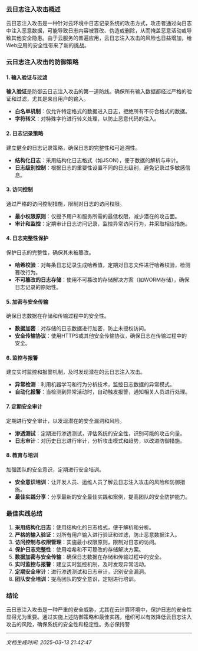 ### 云日志注入攻击概述

云日志注入攻击是一种针对云环境中日志记录系统的攻击方式，攻击者通过向日志中注入恶意数据，可能导致日志内容被篡改、伪造或删除，从而掩盖恶意活动或导致其他安全隐患。由于云服务的普遍应用，云日志注入攻击的风险也日益增加，给Web应用的安全性带来了新的挑战。

### 云日志注入攻击的防御策略

#### 1. 输入验证与过滤

**输入验证**是防御云日志注入攻击的第一道防线。确保所有输入数据都经过严格的验证和过滤，尤其是来自用户的输入。

- **白名单机制**：仅允许特定格式的数据进入日志，拒绝所有不符合格式的数据。
- **字符转义**：对特殊字符进行转义处理，以防止恶意代码的注入。

#### 2. 日志记录策略

建立健全的日志记录策略，确保日志的完整性和可追溯性。

- **结构化日志**：采用结构化日志格式（如JSON），便于数据的解析与审计。
- **日志级别控制**：根据日志的重要性设置不同的日志级别，避免记录过多敏感信息。

#### 3. 访问控制

通过严格的访问控制措施，限制对日志的访问权限。

- **最小权限原则**：仅授予用户和服务所需的最低权限，减少潜在的攻击面。
- **审计和监控**：定期审计日志访问记录，监控异常访问行为，并采取相应措施。

#### 4. 日志完整性保护

保护日志的完整性，确保其未被篡改。

- **哈希校验**：对每条日志记录生成哈希值，定期对日志文件进行哈希校验，检测篡改行为。
- **不可篡改的日志存储**：使用不可篡改的存储解决方案（如WORM存储），确保日志记录的原始性。

#### 5. 加密与安全传输

确保日志数据在存储和传输过程中的安全性。

- **数据加密**：对存储的日志数据进行加密，防止未授权访问。
- **安全传输协议**：使用HTTPS或其他安全传输协议，确保日志在传输过程中的安全。

#### 6. 监控与报警

建立实时监控和报警机制，及时发现潜在的云日志注入攻击。

- **异常检测**：利用机器学习和行为分析技术，监控日志数据的异常模式。
- **自动化报警**：当检测到异常活动时，自动触发报警，通知相关人员进行处理。

#### 7. 定期安全审计

定期进行安全审计，以发现潜在的安全漏洞和风险。

- **渗透测试**：定期进行渗透测试，评估系统的安全性，识别可能的攻击向量。
- **日志审计**：对历史日志进行审计，分析攻击模式和趋势，以改进防御措施。

#### 8. 教育与培训

加强团队的安全意识，定期进行安全培训。

- **安全意识培训**：让开发人员、运维人员了解云日志注入攻击的风险和防御措施。
- **最佳实践分享**：分享最新的安全最佳实践和案例，提高团队的安全防护能力。

### 最佳实践总结

1. **采用结构化日志**：使用结构化的日志格式，便于解析和分析。
2. **严格的输入验证**：对所有用户输入进行验证和过滤，防止恶意数据注入。
3. **访问控制与权限管理**：实施最小权限原则，限制对日志的访问。
4. **保护日志完整性**：使用哈希和不可篡改的存储解决方案。
5. **数据加密与安全传输**：确保日志数据在存储和传输过程中的安全。
6. **实时监控与报警**：建立实时监控机制，及时发现异常活动。
7. **定期安全审计**：进行渗透测试和日志审计，识别安全漏洞。
8. **团队安全培训**：提高团队的安全意识，定期进行培训。

### 结论

云日志注入攻击是一种严重的安全威胁，尤其在云计算环境中，保护日志的安全性显得尤为重要。通过实施上述防御策略和最佳实践，组织可以有效降低云日志注入攻击的风险，确保系统的安全性和稳定性。务必保持警

---

*文档生成时间: 2025-03-13 21:42:47*











